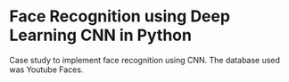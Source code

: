# Face Recognition using Deep Learning CNN in Python

Case study to implement face recognition using CNN. The database used was Youtube Faces.
